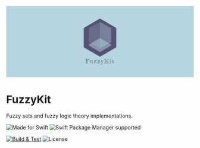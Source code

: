 ![Cover photo](Resources/cover.png)

# FuzzyKit

Fuzzy sets and fuzzy logic theory implementations.

![Made for Swift](https://img.shields.io/badge/MADE%20FOR-SWIFT-orange?style=for-the-badge&logo=swift)
![Swift Package Manager supported](https://img.shields.io/badge/SWIFT%20PACKAGE%20MANAGER-SUPPORTED-green?style=for-the-badge&logo=SWIFT)

[![Build & Test](https://github.com/allexks/FuzzyKit/actions/workflows/build-and-test.yml/badge.svg)](https://github.com/allexks/FuzzyKit/actions/workflows/build-and-test.yml)
![License](https://img.shields.io/github/license/allexks/FuzzyKit)